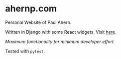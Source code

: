 # ahernp.com

Personal Website of Paul Ahern.

Written in Django with some React widgets. Visit [here](http://ahernp.com/pages/ahernp-com/).

*Maximum functionality for minimum developer effort.*

Tested with `pytest`.
